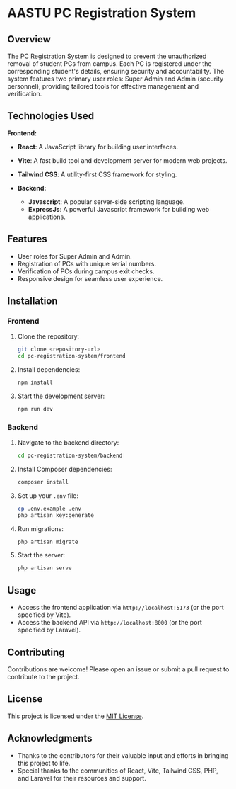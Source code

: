 # AASTU PC Registration System

## Overview

The PC Registration System is designed to prevent the unauthorized removal of student PCs from campus. Each PC is registered under the corresponding student's details, ensuring security and accountability. The system features two primary user roles: Super Admin and Admin (security personnel), providing tailored tools for effective management and verification.

## Technologies Used

 **Frontend:** 
  - **React**: A JavaScript library for building user interfaces.
  - **Vite**: A fast build tool and development server for modern web projects.
  - **Tailwind CSS**: A utility-first CSS framework for styling.

- **Backend:** 
  - **Javascript**: A popular server-side scripting language.
  - **ExpressJs**: A powerful Javascript framework for building web applications.

## Features

- User roles for Super Admin and Admin.
- Registration of PCs with unique serial numbers.
- Verification of PCs during campus exit checks.
- Responsive design for seamless user experience.

## Installation

### Frontend

1. Clone the repository:
   ```bash
   git clone <repository-url>
   cd pc-registration-system/frontend
   ```

2. Install dependencies:
   ```bash
   npm install
   ```

3. Start the development server:
   ```bash
   npm run dev
   ```

### Backend

1. Navigate to the backend directory:
   ```bash
   cd pc-registration-system/backend
   ```

2. Install Composer dependencies:
   ```bash
   composer install
   ```

3. Set up your `.env` file:
   ```bash
   cp .env.example .env
   php artisan key:generate
   ```

4. Run migrations:
   ```bash
   php artisan migrate
   ```

5. Start the server:
   ```bash
   php artisan serve
   ```

## Usage

- Access the frontend application via `http://localhost:5173` (or the port specified by Vite).
- Access the backend API via `http://localhost:8000` (or the port specified by Laravel).

## Contributing

Contributions are welcome! Please open an issue or submit a pull request to contribute to the project.

## License

This project is licensed under the [MIT License](LICENSE).

## Acknowledgments

- Thanks to the contributors for their valuable input and efforts in bringing this project to life.
- Special thanks to the communities of React, Vite, Tailwind CSS, PHP, and Laravel for their resources and support.

